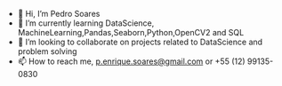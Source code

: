 - 👋 Hi, I’m Pedro Soares
- 🌱 I’m currently learning DataScience, MachineLearning,Pandas,Seaborn,Python,OpenCV2 and SQL
- 💞️ I’m looking to collaborate on projects related to DataScience and problem solving
- 📫 How to reach me, p.enrique.soares@gmail.com or +55 (12) 99135-0830

<!---
pedroesoares/pedroesoares is a ✨ special ✨ repository because its `README.md` (this file) appears on your GitHub profile.
You can click the Preview link to take a look at your changes.
--->
